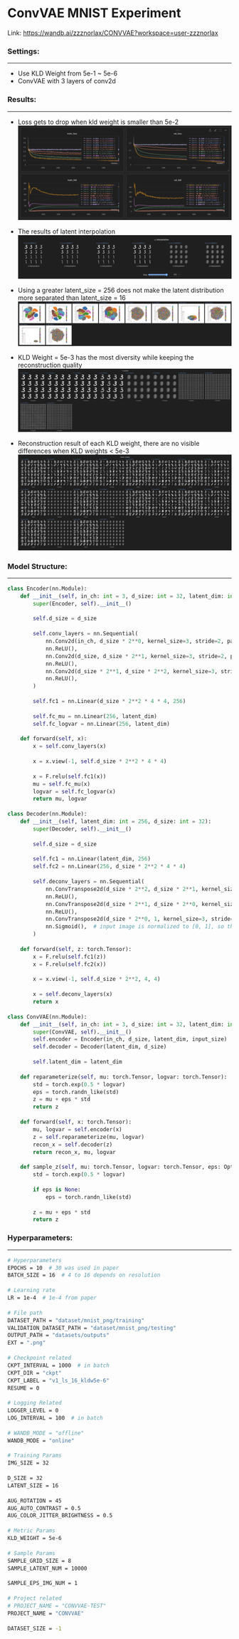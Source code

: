 # ConvVAE MNIST Experiment

Link: https://wandb.ai/zzznorlax/CONVVAE?workspace=user-zzznorlax

### Settings:

---
- Use KLD Weight from 5e-1 ~ 5e-6
- ConvVAE with 3 layers of conv2d

### Results:

---

- Loss gets to drop when kld weight is smaller than 5e-2
  ![Loss gets to drop when kld weight is smaller than 5e-2](doc/img/Untitled.png)


- The results of latent interpolation
  ![The results of latent interpolation](doc/img/Untitled%201.png)


- Using a greater latent_size = 256 does not make the latent distribution more separated than latent_size = 16
  ![Using a greater latent_size = 256 does not make the latent distribution more separated than latent_size = 16](doc/img/Untitled%202.png)

- KLD Weight = 5e-3 has the most diversity while keeping the reconstruction quality
  ![KLD Weight = 5e-3 has the most diversity while keeping the reconstruction quality](doc/img/Untitled%203.png)


- Reconstruction result of each KLD weight, there are no visible differences when KLD weights < 5e-3
  ![Reconstruction result of each KLD weight, there are no visible differences when KLD weights < 5e-3](doc/img/Untitled%204.png)



### Model Structure:
---

```python
class Encoder(nn.Module):
    def __init__(self, in_ch: int = 3, d_size: int = 32, latent_dim: int = 256, input_size: int = 28):
        super(Encoder, self).__init__()

        self.d_size = d_size

        self.conv_layers = nn.Sequential(
            nn.Conv2d(in_ch, d_size * 2**0, kernel_size=3, stride=2, padding=1),
            nn.ReLU(),
            nn.Conv2d(d_size, d_size * 2**1, kernel_size=3, stride=2, padding=1),
            nn.ReLU(),
            nn.Conv2d(d_size * 2**1, d_size * 2**2, kernel_size=3, stride=2, padding=1),
            nn.ReLU(),
        )

        self.fc1 = nn.Linear(d_size * 2**2 * 4 * 4, 256)

        self.fc_mu = nn.Linear(256, latent_dim)
        self.fc_logvar = nn.Linear(256, latent_dim)

    def forward(self, x):
        x = self.conv_layers(x)

        x = x.view(-1, self.d_size * 2**2 * 4 * 4)

        x = F.relu(self.fc1(x))
        mu = self.fc_mu(x)
        logvar = self.fc_logvar(x)
        return mu, logvar

class Decoder(nn.Module):
    def __init__(self, latent_dim: int = 256, d_size: int = 32):
        super(Decoder, self).__init__()

        self.d_size = d_size

        self.fc1 = nn.Linear(latent_dim, 256)
        self.fc2 = nn.Linear(256, d_size * 2**2 * 4 * 4)

        self.deconv_layers = nn.Sequential(
            nn.ConvTranspose2d(d_size * 2**2, d_size * 2**1, kernel_size=3, stride=2, padding=1, output_padding=1),
            nn.ReLU(),
            nn.ConvTranspose2d(d_size * 2**1, d_size * 2**0, kernel_size=3, stride=2, padding=1, output_padding=1),
            nn.ReLU(),
            nn.ConvTranspose2d(d_size * 2**0, 1, kernel_size=3, stride=2, padding=1, output_padding=1),
            nn.Sigmoid(),  # input image is normalized to [0, 1], so the output of the decoder should also be normalized to [0, 1].
        )

    def forward(self, z: torch.Tensor):
        x = F.relu(self.fc1(z))
        x = F.relu(self.fc2(x))

        x = x.view(-1, self.d_size * 2**2, 4, 4)

        x = self.deconv_layers(x)
        return x

class ConvVAE(nn.Module):
    def __init__(self, in_ch: int = 3, d_size: int = 32, latent_dim: int = 256, input_size: int = 28):
        super(ConvVAE, self).__init__()
        self.encoder = Encoder(in_ch, d_size, latent_dim, input_size)
        self.decoder = Decoder(latent_dim, d_size)

        self.latent_dim = latent_dim

    def reparameterize(self, mu: torch.Tensor, logvar: torch.Tensor):
        std = torch.exp(0.5 * logvar)
        eps = torch.randn_like(std)
        z = mu + eps * std
        return z

    def forward(self, x: torch.Tensor):
        mu, logvar = self.encoder(x)
        z = self.reparameterize(mu, logvar)
        recon_x = self.decoder(z)
        return recon_x, mu, logvar

    def sample_z(self, mu: torch.Tensor, logvar: torch.Tensor, eps: Optional[torch.Tensor] = None):
        std = torch.exp(0.5 * logvar)

        if eps is None:
            eps = torch.randn_like(std)

        z = mu + eps * std
        return z
```

### Hyperparameters:

---

```bash
# Hyperparameters
EPOCHS = 10  # 30 was used in paper
BATCH_SIZE = 16  # 4 to 16 depends on resolution

# Learning rate
LR = 1e-4  # 1e-4 from paper

# File path
DATASET_PATH = "dataset/mnist_png/training"
VALIDATION_DATASET_PATH = "dataset/mnist_png/testing"
OUTPUT_PATH = "datasets/outputs"
EXT = ".png"

# Checkpoint related
CKPT_INTERVAL = 1000  # in batch
CKPT_DIR = "ckpt"
CKPT_LABEL = "v1_ls_16_kldw5e-6"
RESUME = 0

# Logging Related
LOGGER_LEVEL = 0
LOG_INTERVAL = 100  # in batch

# WANDB_MODE = "offline"
WANDB_MODE = "online"

# Training Params
IMG_SIZE = 32

D_SIZE = 32
LATENT_SIZE = 16

AUG_ROTATION = 45
AUG_AUTO_CONTRAST = 0.5
AUG_COLOR_JITTER_BRIGHTNESS = 0.5

# Metric Params
KLD_WEIGHT = 5e-6

# Sample Params
SAMPLE_GRID_SIZE = 8
SAMPLE_LATENT_NUM = 10000

SAMPLE_EPS_IMG_NUM = 1

# Project related
# PROJECT_NAME = "CONVVAE-TEST"
PROJECT_NAME = "CONVVAE"

DATASET_SIZE = -1
```
